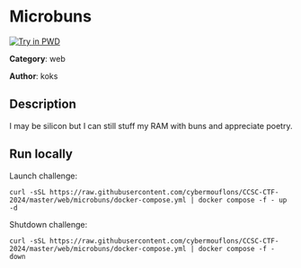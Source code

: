 # Microbuns

[![Try in PWD](https://raw.githubusercontent.com/play-with-docker/stacks/master/assets/images/button.png)](https://labs.play-with-docker.com/?stack=https://raw.githubusercontent.com/cybermouflons/CCSC-CTF-2024/master/web/microbuns/docker-compose.yml)


**Category**: web

**Author**: koks

## Description

I may be silicon but I can still stuff my RAM with buns and appreciate poetry.



## Run locally

Launch challenge:
```
curl -sSL https://raw.githubusercontent.com/cybermouflons/CCSC-CTF-2024/master/web/microbuns/docker-compose.yml | docker compose -f - up -d
```

Shutdown challenge:
```
curl -sSL https://raw.githubusercontent.com/cybermouflons/CCSC-CTF-2024/master/web/microbuns/docker-compose.yml | docker compose -f - down
```
